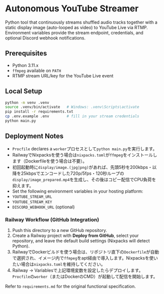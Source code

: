 # Autonomous YouTube Streamer

Python tool that continuously streams shuffled audio tracks together with a static display image (auto-looped as video) to YouTube Live via RTMP. Environment variables provide the stream endpoint, credentials, and optional Discord webhook notifications.

## Prerequisites
- Python 3.11.x
- `ffmpeg` available on `PATH`
- RTMP stream URL/key for the YouTube Live event

## Local Setup
```bash
python -m venv .venv
source .venv/bin/activate   # Windows: .venv\Scripts\activate
pip install -r requirements.txt
cp .env.example .env        # fill in your stream credentials
python main.py
```

## Deployment Notes
- `Procfile` declares a `worker`プロセスとして`python main.py`を実行します。
- RailwayでNixpacksを使う場合は`nixpacks.toml`が`ffmpeg`をインストールします（Dockerfileを使う場合は不要）。
- 初回起動時に`display/image.(jpg|png)`があれば、先頭5秒を200kbps・以降を25kbpsでエンコードした720p/5fps・120秒ループの`display/image_prepared.mp4`を生成し、その後はコピー配信でCPU負荷を抑えます。
- Set the following environment variables in your hosting platform:
- `YOUTUBE_STREAM_URL`
- `YOUTUBE_STREAM_KEY`
- `DISCORD_WEBHOOK_URL` (optional)

### Railway Workflow (GitHub Integration)
1. Push this directory to a new GitHub repository.
2. Create a Railway project with **Deploy from GitHub**, select your repository, and leave the default build settings (Nixpacks will detect Python).
3. RailwayでDockerビルドを使う場合は、リポジトリ直下の`Dockerfile`が自動で選択され、イメージ内で`ffmpeg`をapt経由で導入します。Nixpacksを使いたい場合は`nixpacks.toml`を維持してください。
4. Railway → Variablesで上記環境変数を設定したらデプロイします。`Procfile`の`worker`（またはDockerのCMD）が起動して配信を開始します。

Refer to `requirements.md` for the original functional specification.
